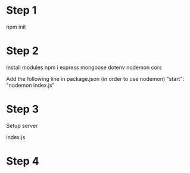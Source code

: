 # Step 1

npm init

# Step 2

Install modules
npm i express mongoose dotenv nodemon cors

Add the following line in package.json (in order to use nodemon)
"start": "nodemon index.js"

# Step 3

Setup server

index.js

# Step 4
